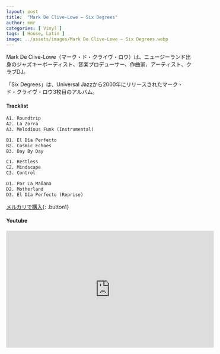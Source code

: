 ```yaml
---
layout: post
title:  "Mark De Clive-Lowe – Six Degrees"
author: mmr
categories: [ Vinyl ]
tags: [ House, Latin ]
image: ../assets/images/Mark De Clive-Lowe – Six Degrees.webp
---
```


Mark De Clive-Lowe（マーク・ド・クライヴ・ロウ）は、ニュージーランド出身のジャズキーボーディスト、音楽プロデューサー、作曲家、アーティスト、クラブDJ。

「Six Degrees」は、Universal Jazzから2000年にリリースされたマーク・ド・クライヴ・ロウ3枚目のアルバム。

#### Tracklist
```md
A1. Roundtrip
A2. La Zorra
A3. Melodious Funk (Instrumental)

B1. El Dîa Perfecto
B2. Cosmic Echoes
B3. Day By Day

C1. Restless
C2. Mindscape
C3. Control

D1. Por La Mañana
D2. Motherland
D3. El Dîa Perfecto (Reprise)
```

[メルカリで購入](https://jp.mercari.com/item/m41280420155?afid=6142608987){: .button1}

#### Youtube
<iframe width="560" height="315" src="https://www.youtube.com/embed/Q1GbddYtNVg?si=4eftkyqnuAw4svLO" title="YouTube video player" frameborder="0" allow="accelerometer; autoplay; clipboard-write; encrypted-media; gyroscope; picture-in-picture; web-share" referrerpolicy="strict-origin-when-cross-origin" allowfullscreen></iframe>